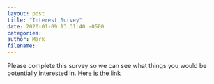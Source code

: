 ```yaml
---
layout: post
title: "Interest Survey"
date: 2020-01-09 13:31:40 -0500
categories: 
author: Mark
filename: 
---
```

Please complete this survey so we can see what things you would be potentially interested in. [Here is the link](https://docs.google.com/forms/d/e/1FAIpQLSduacipzjy_LbvNdBSmJMmHeiIcK_2shmhbVpcEcyxTPDdixw/viewform?usp=sf_link)
